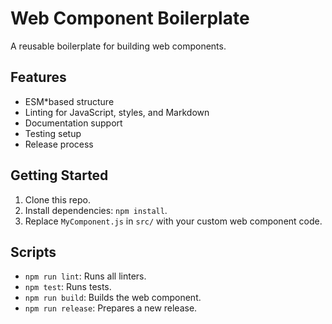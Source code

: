 # Web Component Boilerplate

A reusable boilerplate for building web components.

## Features

* ESM*based structure
* Linting for JavaScript, styles, and Markdown
* Documentation support
* Testing setup
* Release process

## Getting Started

1. Clone this repo.
2. Install dependencies: `npm install`.
3. Replace `MyComponent.js` in `src/` with your custom web component code.

## Scripts

* `npm run lint`: Runs all linters.
* `npm test`: Runs tests.
* `npm run build`: Builds the web component.
* `npm run release`: Prepares a new release.
